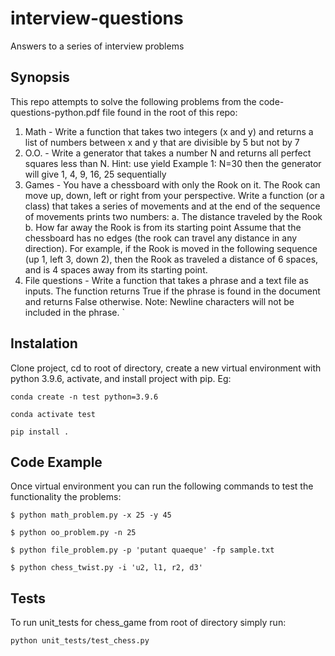 # interview-questions
Answers to a series of interview problems


## Synopsis

This repo attempts to solve the following problems from the 
code-questions-python.pdf file found in the root of this repo:

1. Math - Write a function that takes two integers (x and y) and returns a list
   of numbers between x and y that are divisible by 5 but not by 7
2. O.O. - Write a generator that takes a number N and returns all perfect 
   squares less than N. Hint: use yield
   Example 1: N=30 then the generator will give 1, 4, 9, 16, 25 sequentially
3. Games - You have a chessboard with only the Rook on it. The Rook can move 
   up, down, left or right from your perspective. Write a function (or a class)
   that takes a series of movements and at the end of the sequence of movements 
   prints two numbers:
      a. The distance traveled by the Rook
      b. How far away the Rook is from its starting point
   Assume that the chessboard has no edges (the rook can travel any distance 
   in any direction). For example, if the Rook is moved in the following 
   sequence (up 1, left 3, down 2), then the Rook as traveled a distance of 6 
   spaces, and is 4 spaces away from its starting point.
4. File questions - Write a function that takes a phrase and a text file as 
   inputs. The function returns True if the phrase is found in the document and
   returns False otherwise. Note: Newline characters will not be included in 
   the phrase.
`

## Instalation

Clone project, cd to root of directory, create a new virtual environment with 
python 3.9.6, activate, and install project with pip. Eg:

`conda create -n test python=3.9.6`

`conda activate test`

`pip install .`


## Code Example

Once virtual environment you can run the following 
commands to test the functionality the problems:

`$ python math_problem.py -x 25 -y 45`

`$ python oo_problem.py -n 25`

`$ python file_problem.py -p 'putant quaeque' -fp sample.txt`

`$ python chess_twist.py -i 'u2, l1, r2, d3'`


## Tests

To run unit_tests for chess_game from root of directory simply run:

`python unit_tests/test_chess.py`
